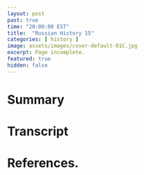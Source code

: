 ```yaml
---
layout: post
past: true
time: "20:00:00 EST"
title:  "Russian History 15"
categories: [ history ]
image: assets/images/cover-default-01C.jpg
excerpt: Page incomplete.
featured: true
hidden: false
---
```


<!-- # Title brainstorm

 -->

<!-- # Exerpt

-->

# Summary

# Transcript

# References.
